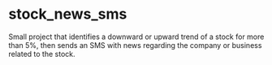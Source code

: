 # stock_news_sms
 
Small project that identifies a downward or upward trend of a stock for more than 5%, then sends an SMS with news regarding the company or business related to the stock.
